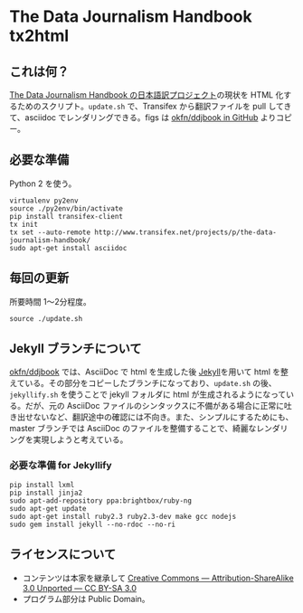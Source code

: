 # The Data Journalism Handbook tx2html

## これは何？

[The Data Journalism Handbook の日本語訳プロジェクト](https://www.transifex.com/liliana.bounegru/the-data-journalism-handbook/language/ja_JP/)の現状を HTML 化するためのスクリプト。`update.sh` で、Transifex から翻訳ファイルを pull してきて、asciidoc でレンダリングできる。figs は [okfn/ddjbook in GitHub](https://github.com/okfn/ddjbook/tree/web/web/figs/) よりコピー。

## 必要な準備

Python 2 を使う。

```
virtualenv py2env
source ./py2env/bin/activate
pip install transifex-client
tx init
tx set --auto-remote http://www.transifex.net/projects/p/the-data-journalism-handbook/
sudo apt-get install asciidoc
```

## 毎回の更新

所要時間 1～2分程度。

```
source ./update.sh
```

## Jekyll ブランチについて

[okfn/ddjbook](https://github.com/okfn/ddjbook) では、AsciiDoc で html を生成した後 [Jekyll](https://jekyllrb.com/)を用いて html を整えている。その部分をコピーしたブランチになっており、`update.sh` の後、`jekyllify.sh` を使うことで jekyll フォルダに html が生成されるようになっている。だが、元の AsciiDoc ファイルのシンタックスに不備がある場合に正常に吐き出せないなど、翻訳途中の確認には不向き。また、シンプルにするためにも、master ブランチでは AsciiDoc のファイルを整備することで、綺麗なレンダリングを実現しようと考えている。

### 必要な準備 for Jekyllify

```
pip install lxml
pip install jinja2
sudo apt-add-repository ppa:brightbox/ruby-ng
sudo apt-get update
sudo apt-get install ruby2.3 ruby2.3-dev make gcc nodejs
sudo gem install jekyll --no-rdoc --no-ri
```

## ライセンスについて

- コンテンツは本家を継承して [Creative Commons — Attribution-ShareAlike 3.0 Unported — CC BY-SA 3.0](http://creativecommons.org/licenses/by-sa/3.0/)
- プログラム部分は Public Domain。